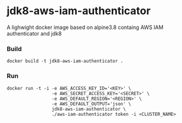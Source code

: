 # jdk8-aws-iam-authenticator
A lighwight docker image based on alpine3.8 containg AWS IAM authenticator and jdk8


### Build
```
docker build -t jdk8-aws-iam-authenticator .
```
### Run
```
docker run -t -i -e AWS_ACCESS_KEY_ID='<KEY>' \
                 -e AWS_SECRET_ACCESS_KEY='<SECRET>' \
                 -e AWS_DEFAULT_REGION='<REGION>' \
                 -e AWS_DEFAULT_OUTPUT='json' \
                 jdk8-aws-iam-authenticator \
                 ./aws-iam-authenticator token -i <CLUSTER_NAME>
```
